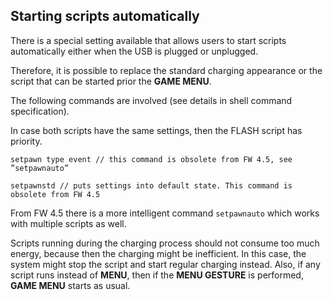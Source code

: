 ## Starting scripts automatically

There is a special setting available that allows users to start scripts automatically either when the USB is plugged or unplugged.

Therefore, it is possible to replace the standard charging appearance or the script that can be started prior the **GAME MENU**.

The following commands are involved (see details in shell command specification).

In case both scripts have the same settings, then the FLASH script has priority.

```
setpawn type event // this command is obsolete from FW 4.5, see ”setpawnauto”
```

```
setpawnstd // puts settings into default state. This command is obsolete from FW 4.5
```

From FW 4.5 there is a more intelligent command `setpawnauto` which works with multiple scripts as well.

Scripts running during the charging process should not consume too much energy, because then the charging might be inefficient. In this case, the system might stop the script and start regular charging instead. Also, if any script runs instead of **MENU**, then if the **MENU GESTURE** is performed, **GAME MENU** starts as usual.

